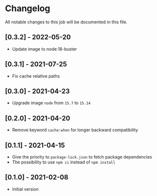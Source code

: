# Changelog
All notable changes to this job will be documented in this file.

## [0.3.2] - 2022-05-20
* Update image to node:18-buster

## [0.3.1] - 2021-07-25
* Fix cache relative paths

## [0.3.0] - 2021-04-23
* Upgrade image `node` from `15.7` to `15.14`

## [0.2.0] - 2021-04-20
* Remove keyword `cache:when` for longer backward compatibility

## [0.1.1] - 2021-04-15
* Give the priority to `package-lock.json` to fetch package dependencies
* The possibility to use `npm ci` instead of `npm install`

## [0.1.0] - 2021-02-08
* Initial version
